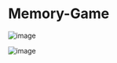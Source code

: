# Memory-Game

![image](https://github.com/5hweta28/Memory-Game/assets/113817351/eab7b058-b2a3-47e0-9537-a668bd4aa3cb)


![image](https://github.com/5hweta28/Memory-Game/assets/113817351/b83925a7-17f2-4e5f-9dd7-3062ca1d99a4)
